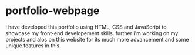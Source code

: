 # portfolio-webpage
i have developed this portfolio using HTML, CSS and JavaScript to showcase my front-end developement skills.
further i'm working on my projects and alos on this website for its much more advancement and some unique features in this. 
